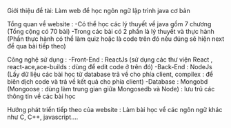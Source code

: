 Giới thiệu đề tài: Làm web để học ngôn ngữ lập trình java cơ bản

Tổng quan về website : 
-Có thể học các lý thuyết về java gồm 7 chương (Tổng cộng có 70 bài)
-Trong các bài có 2 phần là lý thuyết và thực hành (Phần thực hành có thể làm quiz hoặc là code trên đó nếu đúng sẽ hiện next để qua bài tiếp theo)

Công nghệ sử dụng :
-Front-End : ReactJs (sử dụng các thư viện React , react-ace,ace-builds : dùng để edit code ở trên đó)
-Back-End : NodeJs (Lấy dữ liệu các bài học từ database trả về cho phía client, compilex : để biên dịch code và trả về kết quả cho phía client)
-Database : Mongobd (Mongoose : dùng làm trung gian giữa Mongosedb và Node) : lưu trũ các thông tin về các bài học

Hướng phát triển tiếp theo của website : 
Làm bài học về các ngôn ngữ khác như C, C++, javascript....
